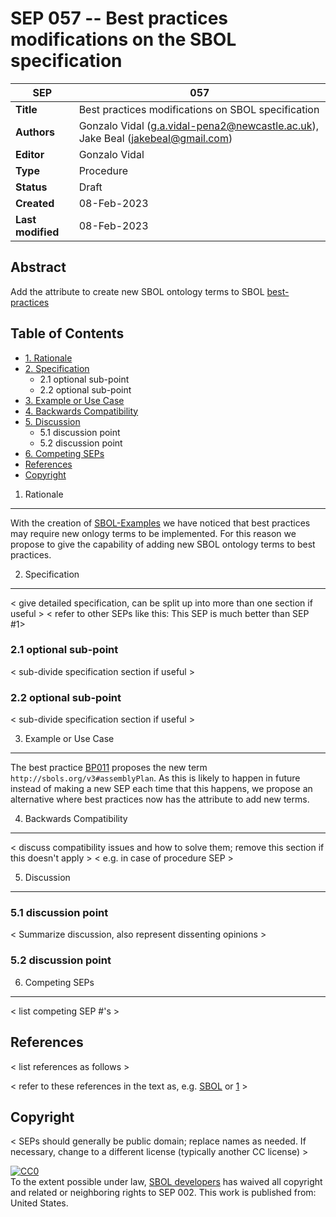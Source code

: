 SEP 057 -- Best practices modifications on the SBOL specification
===================================


SEP                     | 057
----------------------|--------------
**Title**                | Best practices modifications on SBOL specification
**Authors**           | Gonzalo Vidal (g.a.vidal-pena2@newcastle.ac.uk), Jake Beal (jakebeal@gmail.com)
**Editor**            | Gonzalo Vidal
**Type**               | Procedure
**Status**             | Draft
**Created**          | 08-Feb-2023
**Last modified**  | 08-Feb-2023

Abstract
-----------

Add the attribute to create new SBOL ontology terms to SBOL [best-practices](https://github.com/SynBioDex/SBOL-examples/tree/main/SBOL/best-practices) 

Table of Contents  <remove TOC if SEP is rather short>
---------------------

* [1. Rationale](#rationale)
* [2. Specification](#specification)
  * 2.1 optional sub-point
  * 2.2 optional sub-point
* [3. Example or Use Case](#example)
* [4. Backwards Compatibility](#compatibility)
* [5. Discussion](#discussion)
  * 5.1 discussion point
  * 5.2 discussion point
* [6. Competing SEPs](#competing_seps)
* [References](#references)
* [Copyright](#copyright)

1. Rationale <a name="rationale"></a>
----------------

With the creation of [SBOL-Examples](https://github.com/SynBioDex/SBOL-examples) we have noticed that best practices may require new onlogy terms to be implemented.
For this reason we propose to give the capability of adding new SBOL ontology terms to best practices.


2. Specification <a name="specification"></a>
----------------------------------------------

< give detailed specification, can be split up into more than one section if useful >
< refer to other SEPs like this: This SEP is much better than SEP #1>

### 2.1 optional sub-point

< sub-divide specification section if useful >

### 2.2 optional sub-point

< sub-divide specification section if useful >


3. Example or Use Case <a name='example'></a>
-------------------------------

The best practice [BP011](https://github.com/SynBioDex/SBOL-examples/tree/main/SBOL/best-practices/BP011) proposes the new term `http://sbols.org/v3#assemblyPlan`.
As this is likely to happen in future instead of making a new SEP each time that this happens, we propose an alternative where best practices now has the attribute to add new terms.  

4. Backwards Compatibility <a name='compatibility'></a>
-----------------

< discuss compatibility issues and how to solve them; remove this section if this doesn't apply >
< e.g. in case of procedure SEP >

5. Discussion <a name='discussion'></a>
-----------------

### 5.1 discussion point

< Summarize discussion, also represent dissenting opinions >

### 5.2 discussion point

6. Competing SEPs <a name='competing_seps'></a>
-----------------

< list competing SEP #'s >

References <a name='references'></a>
----------------

< list references as follows >

[SBOL]: http://sbolstandard.org
[1]: https://www.python.org/dev/peps/pep-0001

< refer to these references in the text as, e.g. [SBOL] or [1] >

Copyright <a name='copyright'></a>
-------------
< SEPs should generally be public domain; replace names as needed.  If necessary, change to a different license (typically another CC license) >

<p xmlns:dct="http://purl.org/dc/terms/" xmlns:vcard="http://www.w3.org/2001/vcard-rdf/3.0#">
  <a rel="license"
     href="http://creativecommons.org/publicdomain/zero/1.0/">
    <img src="http://i.creativecommons.org/p/zero/1.0/88x31.png" style="border-style: none;" alt="CC0" />
  </a>
  <br />
  To the extent possible under law,
  <a rel="dct:publisher"
     href="sbolstandard.org">
    <span property="dct:title">SBOL developers</span></a>
  has waived all copyright and related or neighboring rights to
  <span property="dct:title">SEP 002</span>.
This work is published from:
<span property="vcard:Country" datatype="dct:ISO3166"
      content="US" about="sbolstandard.org">
  United States</span>.
</p>
